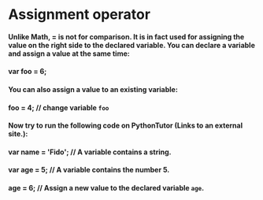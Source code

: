 # Assignment operator
#### Unlike Math, = is not for comparison. It is in fact used for assigning the value on the right side to the declared variable. You can declare a variable and assign a value at the same time:

#### var foo = 6;
#### You can also assign a value to an existing variable:

#### foo = 4; // change variable `foo`
#### Now try to run the following code on PythonTutor (Links to an external site.):

#### var name = 'Fido'; // A variable contains a string.
#### var age = 5; // A variable contains the number 5.
#### age = 6; // Assign a new value to the declared variable `age`.



